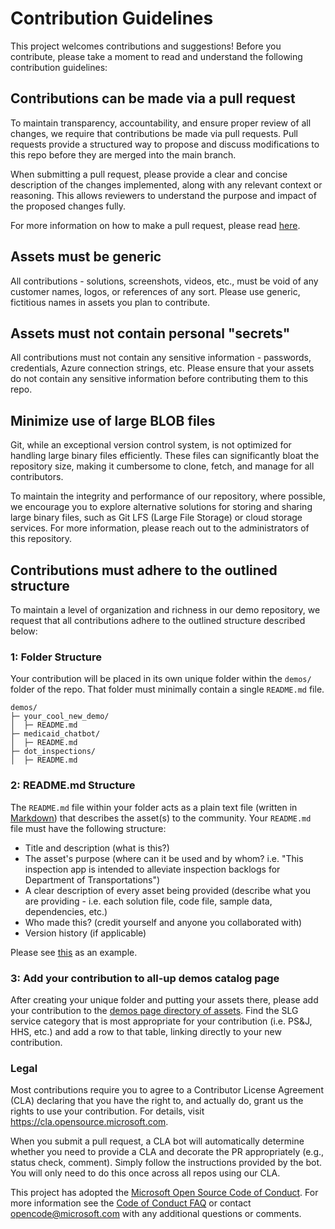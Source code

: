 # Contribution Guidelines
This project welcomes contributions and suggestions! Before you contribute, please take a moment to read and understand the following contribution guidelines:

## Contributions can be made via a pull request
To maintain transparency, accountability, and ensure proper review of all changes, we require that contributions be made via pull requests. Pull requests provide a structured way to propose and discuss modifications to this repo before they are merged into the main branch.

When submitting a pull request, please provide a clear and concise description of the changes implemented, along with any relevant context or reasoning. This allows reviewers to understand the purpose and impact of the proposed changes fully.

For more information on how to make a pull request, please read [here](./how_to_pull_request.md).

## Assets must be generic
All contributions - solutions, screenshots, videos, etc., must be void of any customer names, logos, or references of any sort. Please use generic, fictitious names in assets you plan to contribute.

## Assets must not contain personal "secrets"
All contributions must not contain any sensitive information - passwords, credentials, Azure connection strings, etc. Please ensure that your assets do not contain any sensitive information before contributing them to this repo.

## Minimize use of large BLOB files
Git, while an exceptional version control system, is not optimized for handling large binary files efficiently. These files can significantly bloat the repository size, making it cumbersome to clone, fetch, and manage for all contributors.

To maintain the integrity and performance of our repository, where possible, we encourage you to explore alternative solutions for storing and sharing large binary files, such as Git LFS (Large File Storage) or cloud storage services. For more information, please reach out to the administrators of this repository.

## Contributions must adhere to the outlined structure
To maintain a level of organization and richness in our demo repository, we request that all contributions adhere to the outlined structure described below:

### 1: Folder Structure
Your contribution will be placed in its own unique folder within the `demos/` folder of the repo. That folder must minimally contain a single `README.md` file.
```
demos/
├─ your_cool_new_demo/
│  ├─ README.md
├─ medicaid_chatbot/
│  ├─ README.md
├─ dot_inspections/
│  ├─ README.md
```

### 2: README.md Structure
The `README.md` file within your folder acts as a plain text file (written in [Markdown](https://www.markdownguide.org/getting-started/)) that describes the asset(s) to the community. Your `README.md` file must have the following structure:
- Title and description (what is this?)
- The asset's purpose (where can it be used and by whom? i.e. "This inspection app is intended to alleviate inspection backlogs for Department of Transportations")
- A clear description of every asset being provided (describe what you are providing - i.e. each solution file, code file, sample data, dependencies, etc.)
- Who made this? (credit yourself and anyone you collaborated with)
- Version history (if applicable)

Please see [this](../demos/Public-Safety-Alerts/) as an example.

### 3: Add your contribution to all-up demos catalog page
After creating your unique folder and putting your assets there, please add your contribution to the [demos page directory of assets](./demos/). Find the SLG service category that is most appropriate for your contribution (i.e. PS&J, HHS, etc.) and add a row to that table, linking directly to your new contribution.

### Legal
Most contributions require you to agree to a Contributor License Agreement (CLA) declaring that you have the right to, and actually do, grant us
the rights to use your contribution. For details, visit https://cla.opensource.microsoft.com.

When you submit a pull request, a CLA bot will automatically determine whether you need to provide
a CLA and decorate the PR appropriately (e.g., status check, comment). Simply follow the instructions
provided by the bot. You will only need to do this once across all repos using our CLA.

This project has adopted the [Microsoft Open Source Code of Conduct](https://opensource.microsoft.com/codeofconduct/).
For more information see the [Code of Conduct FAQ](https://opensource.microsoft.com/codeofconduct/faq/) or
contact [opencode@microsoft.com](mailto:opencode@microsoft.com) with any additional questions or comments.